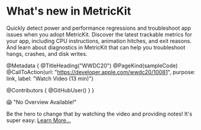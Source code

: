 # What's new in MetricKit

Quickly detect power and performance regressions and troubleshoot app issues when you adopt MetricKit. Discover the latest trackable metrics for your app, including CPU instructions, animation hitches, and exit reasons. And learn about diagnostics in MetricKit that can help you troubleshoot hangs, crashes, and disk writes.

@Metadata {
   @TitleHeading("WWDC20")
   @PageKind(sampleCode)
   @CallToAction(url: "https://developer.apple.com/wwdc20/10081", purpose: link, label: "Watch Video (13 min)")

   @Contributors {
      @GitHubUser(<replace this with your GitHub handle>)
   }
}

😱 "No Overview Available!"

Be the hero to change that by watching the video and providing notes! It's super easy:
 [Learn More…](https://wwdcnotes.com/documentation/wwdcnotes/contributing)
